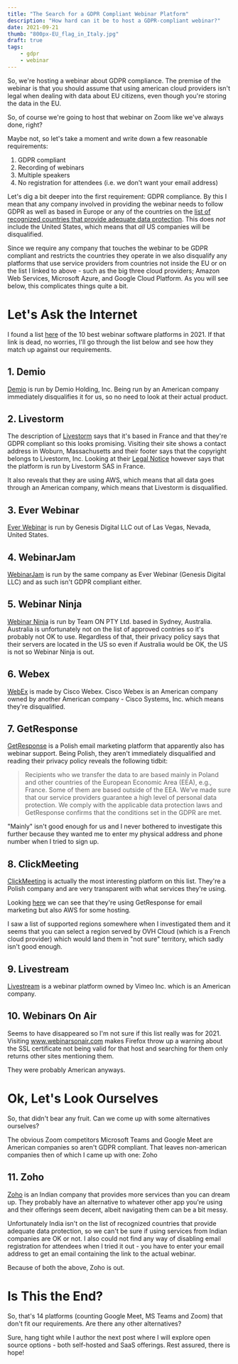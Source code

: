 ```yaml
---
title: "The Search for a GDPR Compliant Webinar Platform"
description: "How hard can it be to host a GDPR-compliant webinar?"
date: 2021-09-21
thumb: "800px-EU_flag_in_Italy.jpg"
draft: true
tags: 
    - gdpr
    - webinar
---
```

So, we're hosting a webinar about GDPR compliance. The premise of the webinar is that you should assume that
using american cloud providers isn't legal when dealing with data about EU citizens, even though you're storing the data
in the EU.

So, of course we're going to host that webinar on Zoom like we've always done, right?

Maybe not, so let's take a moment and write down a few reasonable requirements:

1. GDPR compliant
2. Recording of webinars
3. Multiple speakers
4. No registration for attendees (i.e. we don't want your email address)

Let's dig a bit deeper into the first requirement: GDPR compliance. By this I mean that any company involved in providing
the webinar needs to follow GDPR as well as based in Europe or any of the countries on the
[list of recognized countries that provide adequate data protection](https://ec.europa.eu/info/law/law-topic/data-protection/international-dimension-data-protection/adequacy-decisions_en).
This does _not_ include the United States, which means that _all_ US companies will be disqualified.

Since we require any company that touches the webinar to be GDPR compliant and restricts the countries they operate in
we also disqualify any platforms that use service providers from countries not inside the EU or on the list I linked to
above - such as the big three cloud providers; Amazon Web Services, Microsoft Azure, and Google Cloud Platform. As you
will see below, this complicates things quite a bit.

# Let's Ask the Internet
I found a list [here](https://www.ventureharbour.com/webinar-software-10-best-webinar-platforms-compared/) of the 10 best
webinar software platforms in 2021. If that link is dead, no worries, I'll go through the list below and see how they 
match up against our requirements.

## 1. Demio
[Demio](https://www.demio.com) is run by Demio Holding, Inc. Being run by an American company immediately disqualifies
it for us, so no need to look at their actual product.

## 2. Livestorm
The description of [Livestorm](https://livestorm.co) says that it's based in France and that they're GDPR compliant so
this looks promising. Visiting their site shows a contact address in Woburn, Massachusetts and their footer says that
the copyright belongs to Livestorm, Inc. Looking at their [Legal Notice](https://livestorm.co/legal-notice) however says
that the platform is run by Livestorm SAS in France.

It also reveals that they are using AWS, which means that all data goes through an American company, which means that
Livestorm is disqualified.

## 3. Ever Webinar
[Ever Webinar](https://www.everwebinar.com) is run by Genesis Digital LLC out of Las Vegas, Nevada, United States.

## 4. WebinarJam
[WebinarJam](https://www.webinarjam.com) is run by the same company as Ever Webinar (Genesis Digital LLC) and as such
isn't GDPR compliant either.

## 5. Webinar Ninja
[Webinar Ninja](https://webinarninja.com) is run by Team ON PTY Ltd. based in Sydney, Australia. Australia is unfortunately not
on the list of approved contries so it's probably not OK to use. Regardless of that, their privacy policy says that
their servers are located in the US so even if Australia would be OK, the US is not so Webinar Ninja is out.

## 6. Webex
[WebEx](https://www.webex.com) is made by Cisco Webex. Cisco Webex is an American company owned by another American
company - Cisco Systems, Inc. which means they're disqualified.

## 7. GetResponse
[GetResponse](https://www.getresponse.com) is a Polish email marketing platform that apparently also has webinar support.
Being Polish, they aren't immediately disqualified and reading their privacy policy reveals the following tidbit:

> Recipients who we transfer the data to are based mainly in Poland and other countries of the European Economic Area
> (EEA), e.g., France. Some of them are based outside of the EEA. We’ve made sure that our service providers guarantee a
> high level of personal data protection. We comply with the applicable data protection laws and GetResponse confirms
> that the conditions set in the GDPR are met. 

"Mainly" isn't good enough for us and I never bothered to investigate this further because they wanted me to enter my
physical address and phone number when I tried to sign up.

## 8. ClickMeeting
[ClickMeeting](https://clickmeeting.com) is actually the most interesting platform on this list. They're a Polish company
and are very transparent with what services they're using.

Looking [here](https://knowledge.clickmeeting.com/uploads/2020/06/2020.09.Sub-contractros_list_EN.pdf) we can see that
they're using GetResponse for email marketing but also AWS for some hosting. 

I saw a list of supported regions somewhere when I investigated them and it seems that you can select a region served
by OVH Cloud (which is a French cloud provider) which would land them in "not sure" territory, which sadly isn't good
enough.

## 9. Livestream
[Livestream](https://livestream.com) is a webinar platform owned by Vimeo Inc. which is an American company.

## 10. Webinars On Air
Seems to have disappeared so I'm not sure if this list really was for 2021. Visiting www.webinarsonair.com makes Firefox
throw up a warning about the SSL certificate not being valid for that host and searching for them only returns other
sites mentioning them.

They were probably American anyways.

# Ok, Let's Look Ourselves
So, that didn't bear any fruit. Can we come up with some alternatives ourselves?

The obvious Zoom competitors Microsoft Teams and Google Meet are American companies so aren't GDPR compliant. That
leaves non-american companies then of which I came up with one: Zoho

## 11. Zoho
[Zoho](https://www.zoho.com) is an Indian company that provides more services than you can dream up. They probably have
an alternative to whatever other app you're using and their offerings seem decent, albeit navigating them can be a bit
messy.

Unfortunately India isn't on the list of recognized countries that provide adequate data protection, so we can't be sure
if using services from Indian companies are OK or not. I also could not find any way of disabling email registration for
attendees when I tried it out - you have to enter your email address to get an email containing the link to the actual 
webinar.

Because of both the above, Zoho is out.

# Is This the End?
So, that's 14 platforms (counting Google Meet, MS Teams and Zoom) that don't fit our requirements. Are there any other
alternatives?

Sure, hang tight while I author the next post where I will explore open source options - both self-hosted and SaaS
offerings. Rest assured, there is hope!